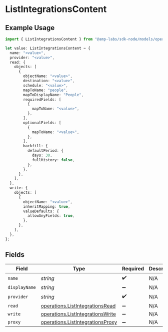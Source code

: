 # ListIntegrationsContent

## Example Usage

```typescript
import { ListIntegrationsContent } from "@amp-labs/sdk-node/models/operations";

let value: ListIntegrationsContent = {
  name: "<value>",
  provider: "<value>",
  read: {
    objects: [
      {
        objectName: "<value>",
        destination: "<value>",
        schedule: "<value>",
        mapToName: "people",
        mapToDisplayName: "People",
        requiredFields: [
          {
            mapToName: "<value>",
          },
        ],
        optionalFields: [
          {
            mapToName: "<value>",
          },
        ],
        backfill: {
          defaultPeriod: {
            days: 30,
            fullHistory: false,
          },
        },
      },
    ],
  },
  write: {
    objects: [
      {
        objectName: "<value>",
        inheritMapping: true,
        valueDefaults: {
          allowAnyFields: true,
        },
      },
    ],
  },
};
```

## Fields

| Field                                                                                | Type                                                                                 | Required                                                                             | Description                                                                          |
| ------------------------------------------------------------------------------------ | ------------------------------------------------------------------------------------ | ------------------------------------------------------------------------------------ | ------------------------------------------------------------------------------------ |
| `name`                                                                               | *string*                                                                             | :heavy_check_mark:                                                                   | N/A                                                                                  |
| `displayName`                                                                        | *string*                                                                             | :heavy_minus_sign:                                                                   | N/A                                                                                  |
| `provider`                                                                           | *string*                                                                             | :heavy_check_mark:                                                                   | N/A                                                                                  |
| `read`                                                                               | [operations.ListIntegrationsRead](../../models/operations/listintegrationsread.md)   | :heavy_minus_sign:                                                                   | N/A                                                                                  |
| `write`                                                                              | [operations.ListIntegrationsWrite](../../models/operations/listintegrationswrite.md) | :heavy_minus_sign:                                                                   | N/A                                                                                  |
| `proxy`                                                                              | [operations.ListIntegrationsProxy](../../models/operations/listintegrationsproxy.md) | :heavy_minus_sign:                                                                   | N/A                                                                                  |